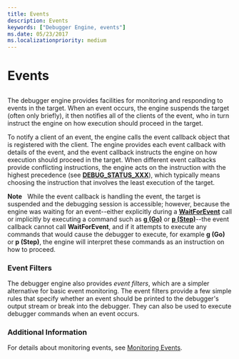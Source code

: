 ```yaml
---
title: Events
description: Events
keywords: ["Debugger Engine, events"]
ms.date: 05/23/2017
ms.localizationpriority: medium
---
```


# Events


## <span id="events"></span><span id="EVENTS"></span>


The debugger engine provides facilities for monitoring and responding to events in the target. When an event occurs, the engine suspends the target (often only briefly), it then notifies all of the clients of the event, who in turn instruct the engine on how execution should proceed in the target.

To notify a client of an event, the engine calls the event callback object that is registered with the client. The engine provides each event callback with details of the event, and the event callback instructs the engine on how execution should proceed in the target. When different event callbacks provide conflicting instructions, the engine acts on the instruction with the highest precedence (see [**DEBUG\_STATUS\_XXX**](./debug-status-xxx.md)), which typically means choosing the instruction that involves the least execution of the target.

**Note**   While the event callback is handling the event, the target is suspended and the debugging session is accessible; however, because the engine was waiting for an event--either explicitly during a [**WaitForEvent**](/windows-hardware/drivers/ddi/dbgeng/nf-dbgeng-idebugcontrol3-waitforevent) call or implicitly by executing a command such as [**g (Go)**](g--go-.md) or [**p (Step)**](p--step-.md)--the event callback cannot call **WaitForEvent**, and if it attempts to execute any commands that would cause the debugger to execute, for example **g (Go)** or **p (Step)**, the engine will interpret these commands as an instruction on how to proceed.

 

### <span id="event_filters"></span><span id="EVENT_FILTERS"></span>Event Filters

The debugger engine also provides *event filters*, which are a simpler alternative for basic event monitoring. The event filters provide a few simple rules that specify whether an event should be printed to the debugger's output stream or break into the debugger. They can also be used to execute debugger commands when an event occurs.

### <span id="additional_information"></span><span id="ADDITIONAL_INFORMATION"></span>Additional Information

For details about monitoring events, see [Monitoring Events](monitoring-events.md).

 

